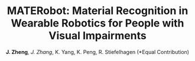 ---
title: "MATERobot: Material Recognition in Wearable Robotics for People with Visual Impairments"
author: '<b>J. Zheng</b>*, J. Zhang*, K. Yang, K. Peng, R. Stiefelhagen (*Equal Contribution)'
venue: 'preprint: arXiv'
github: 'https://github.com/JunweiZheng93/MATERobot'
paperurl: 'https://arxiv.org/pdf/2302.14595.pdf'
---
